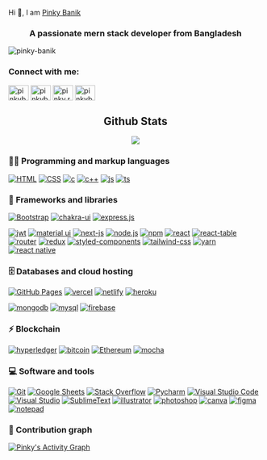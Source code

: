 Hi 👋, I am [Pinky Banik](https://pinky-banik.vercel.app)
<h3 align="center">A passionate mern stack developer from Bangladesh</h3>

<p align="left"> <img src="https://komarev.com/ghpvc/?username=pinky-banik&label=Profile%20views&color=0e75b6&style=flat" alt="pinky-banik" /> </p>


<h3 align="left">Connect with me:</h3>
<p align="left">
<a href="https://dev.to/pinkybanik" target="blank"><img align="center" src="https://raw.githubusercontent.com/rahuldkjain/github-profile-readme-generator/master/src/images/icons/Social/devto.svg" alt="pinkybanik" height="30" width="40" /></a>
<a href="https://linkedin.com/in/pinkybanik" target="blank"><img align="center" src="https://raw.githubusercontent.com/rahuldkjain/github-profile-readme-generator/master/src/images/icons/Social/linked-in-alt.svg" alt="pinkybanik" height="30" width="40" /></a>
<a href="https://fb.com/pinky.rani.banik" target="blank"><img align="center" src="https://raw.githubusercontent.com/rahuldkjain/github-profile-readme-generator/master/src/images/icons/Social/facebook.svg" alt="pinky.rani.banik" height="30" width="40" /></a>
<a href="https://dribbble.com/pinkybanik" target="blank"><img align="center" src="https://raw.githubusercontent.com/rahuldkjain/github-profile-readme-generator/master/src/images/icons/Social/dribbble.svg" alt="pinkybanik" height="30" width="40" /></a>
</p>
<!-- //github states -->
 <h2 align="center">Github Stats</h2>
<div align="center">
  <img src="https://github-readme-streak-stats.herokuapp.com?user=pinky-banik&theme=github-dark&hide_border=true&date_format=j%20M%5B%20Y%5D&stroke=0AD4F7&ring=00FF9B&fire=FFA200&currStreakLabel=FFA200&currStreakNum=00F0FF&sideNums=00FF9B&sideLabels=FFA200&dates=727272&background=DD272700">
</div>

<!-- languages and tools-->
### 👨‍💻 Programming and markup languages
<p>
<a href="#"><img alt="HTML" src="https://img.shields.io/badge/HTML5-E34F26?style=for-the-badge&logo=html5&logoColor=white"></a>
<a href="#"><img alt="CSS" src="https://img.shields.io/badge/CSS3-1572B6?style=for-the-badge&logo=css3&logoColor=white"></a>
<a href="#"><img alt="c" src="https://img.shields.io/badge/Python-FFD43B?style=for-the-badge&logo=python&logoColor=blue"></a>
<a href="#"><img alt="c++" src="https://img.shields.io/badge/C%2B%2B-00599C?style=for-the-badge&logo=c%2B%2B&logoColor=white"></a>
<a href="#"><img alt="js" src="https://img.shields.io/badge/JavaScript-323330?style=for-the-badge&logo=javascript&logoColor=F7DF1E"></a>
<a href="#"><img alt="ts" src="https://img.shields.io/badge/TypeScript-007ACC?style=for-the-badge&logo=typescript&logoColor=white"></a>

</p>

### 🧰 Frameworks and libraries
<p>
<a href="#"><img alt="Bootstrap" src="https://img.shields.io/badge/Bootstrap-563D7C?style=for-the-badge&logo=bootstrap&logoColor=white"></a>
<a href="#"><img alt="chakra-ui" src="https://img.shields.io/badge/Chakra--UI-319795?style=for-the-badge&logo=chakra-ui&logoColor=white"></a>
<a href="#"><img alt="express.js" src="https://img.shields.io/badge/Express.js-000000?style=for-the-badge&logo=express&logoColor=white"></a>

<a href="#"><img alt="jwt" src="https://img.shields.io/badge/JWT-000000?style=for-the-badge&logo=JSON%20web%20tokens&logoColor=white"></a>
<a href="#"><img alt="material ui" src="https://img.shields.io/badge/Material%20UI-007FFF?style=for-the-badge&logo=mui&logoColor=white"></a>
<a href="#"><img alt="next-js" src="https://img.shields.io/badge/next.js-000000?style=for-the-badge&logo=nextdotjs&logoColor=white"></a>
<a href="#"><img alt="node.js" src="https://img.shields.io/badge/Node.js-339933?style=for-the-badge&logo=nodedotjs&logoColor=white"></a>
<a href="#"><img alt="npm" src="https://img.shields.io/badge/npm-CB3837?style=for-the-badge&logo=npm&logoColor=white"></a>
<a href="#"><img alt="react" src="https://img.shields.io/badge/React-20232A?style=for-the-badge&logo=react&logoColor=61DAFB"></a>
<a href="#"><img alt="react-table" src="https://img.shields.io/badge/react%20table-FF4154?style=for-the-badge&logo=react%20table&logoColor=white"></a>
<a href="#"><img alt="router" src="https://img.shields.io/badge/React_Router-CA4245?style=for-the-badge&logo=react-router&logoColor=white"></a>
<a href="#"><img alt="redux" src="https://img.shields.io/badge/Redux-593D88?style=for-the-badge&logo=redux&logoColor=white"></a>
<a href="#"><img alt="styled-components" src="https://img.shields.io/badge/Sass-CC6699?style=for-the-badge&logo=sass&logoColor=white"></a>
<a href="#"><img alt="tailwind-css" src="https://img.shields.io/badge/Tailwind_CSS-38B2AC?style=for-the-badge&logo=tailwind-css&logoColor=white"></a>
<a href="#"><img alt="yarn" src="https://img.shields.io/badge/Yarn-2C8EBB?style=for-the-badge&logo=yarn&logoColor=white"></a>
<a href="#"><img alt="react native" src="https://img.shields.io/badge/React_Native-20232A?style=for-the-badge&logo=react&logoColor=61DAFB"></a>



### 🗄️ Databases and cloud hosting

<p>
<a href="#"><img alt="GitHub Pages" src="https://img.shields.io/badge/GitHub%20Pages-222222?style=for-the-badge&logo=GitHub%20Pages&logoColor=white"></a>
<a href="#"><img alt="vercel" src="https://img.shields.io/badge/Vercel-000000?style=for-the-badge&logo=vercel&logoColor=white"></a>
<a href="#"><img alt="netlify" src="https://img.shields.io/badge/Netlify-00C7B7?style=for-the-badge&logo=netlify&logoColor=white"></a>
<a href="#"><img alt="heroku" src="https://img.shields.io/badge/Heroku-430098?style=for-the-badge&logo=heroku&logoColor=white"></a>

<a href="#"><img alt="mongodb" src="https://img.shields.io/badge/MongoDB-4EA94B?style=for-the-badge&logo=mongodb&logoColor=white"></a>
<a href="#"><img alt="mysql" src="https://img.shields.io/badge/MySQL-005C84?style=for-the-badge&logo=mysql&logoColor=white"></a>
<a href="#"><img alt="firebase" src="https://img.shields.io/badge/firebase-ffca28?style=for-the-badge&logo=firebase&logoColor=black"></a>
</p>


### ⚡ Blockchain

<p>
<a href="#"><img alt="hyperledger" src="https://img.shields.io/badge/hyperledger-2F3134?style=for-the-badge&logo=hyperledger&logoColor=white"></a>
<a href="#"><img alt="bitcoin" src="https://img.shields.io/badge/Bitcoin-000000?style=for-the-badge&logo=bitcoin&logoColor=white"></a>
<a href="#"><img alt="Ethereum" src="https://img.shields.io/badge/Ethereum-3C3C3D?style=for-the-badge&logo=Ethereum&logoColor=white"></a>
<a href="#"><img alt="mocha" src="https://img.shields.io/badge/Mocha-8D6748?style=for-the-badge&logo=Mocha&logoColor=white"></a>
</p>

### 💻 Software and tools

<p>
<a href="#"><img alt="Git" src="https://img.shields.io/badge/GitHub-100000?style=for-the-badge&logo=github&logoColor=white"></a>
<a href="#"><img alt="Google Sheets" src="https://img.shields.io/badge/Google%20Sheets-34A853?style=for-the-badge&logo=google-sheets&logoColor=white"></a>
<a href="#"><img alt="Stack Overflow" src="https://img.shields.io/badge/Stack_Overflow-FE7A16?style=for-the-badge&logo=stack-overflow&logoColor=white"></a>
<a href="#"><img alt="Pycharm" src="https://img.shields.io/badge/PyCharm-000000.svg?&style=for-the-badge&logo=PyCharm&logoColor=white"></a>
<a href="#"><img alt="Visual Studio Code" src="https://img.shields.io/badge/Visual_Studio_Code-0078D4?style=for-the-badge&logo=visual%20studio%20code&logoColor=white"></a>
<a href="#"><img alt="Visual Studio" src="https://img.shields.io/badge/Visual_Studio-5C2D91?style=for-the-badge&logo=visual%20studio&logoColor=white"></a>
<a href="#"><img alt="SublimeText" src="https://img.shields.io/badge/sublime_text-%23575757.svg?&style=for-the-badge&logo=sublime-text&logoColor=important"></a>
<a href="#"><img alt="illustrator" src="https://img.shields.io/badge/Adobe%20Illustrator-FF9A00?style=for-the-badge&logo=adobe%20illustrator&logoColor=white"></a>
<a href="#"><img alt="photoshop" src="https://img.shields.io/badge/Adobe%20Photoshop-31A8FF?style=for-the-badge&logo=Adobe%20Photoshop&logoColor=black"></a>
<a href="#"><img alt="canva" src="https://img.shields.io/badge/Canva-%2300C4CC.svg?&style=for-the-badge&logo=Canva&logoColor=white"></a>
<a href="#"><img alt="figma" src="https://img.shields.io/badge/Figma-F24E1E?style=for-the-badge&logo=figma&logoColor=white"></a>
<a href="#"><img alt="notepad" src="https://img.shields.io/badge/Notepad++-90E59A.svg?style=for-the-badge&logo=notepad%2B%2B&logoColor=black"></a>

</p>

### 💪 Contribution graph

<a href="#"><img alt="Pinky's Activity Graph" src="https://activity-graph.herokuapp.com/graph?username=pinky-banik&bg_color=DD272700&color=00FF9B&line=00F0FF&point=FFFFFF&hide_border=true" /></a>

